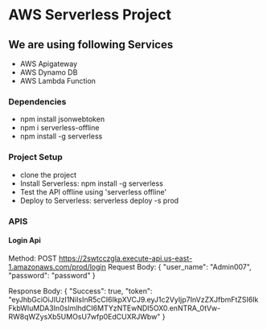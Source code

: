 # AWS Serverless Project

## We are using following Services
* AWS Apigateway
* AWS Dynamo DB
* AWS Lambda Function

### Dependencies
* npm install jsonwebtoken
* npm i serverless-offline
* npm install -g serverless

### Project Setup
* clone the project
* Install Serverless: npm install -g serverless
* Test the API offline using 'serverless offline' 
* Deploy to Serverless: serverless deploy -s prod


### APIS
#### Login Api
Method: POST
https://2swtcczgla.execute-api.us-east-1.amazonaws.com/prod/login
Request Body: {
    "user_name": "Admin007",
    "password": "password"
}

Response Body: {
    "Success": true,
    "token": "eyJhbGciOiJIUzI1NiIsInR5cCI6IkpXVCJ9.eyJ1c2VyIjp7InVzZXJfbmFtZSI6IkFkbWluMDA3In0sImlhdCI6MTYzNTEwNDI5OX0.enNTRA_0tVw-RW8qWZysXb5UMOsU7wfp0EdCUXRJWbw"
}







